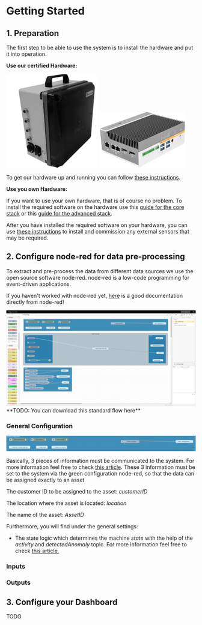 # Getting Started

## 1. Preparation

The first step to be able to use the system is to install the hardware and put it into operation.

**Use our certified Hardware:**

<img src="../images/factorycube.png" height="250"> <img src="../images/cubi.png" height="150">

To get our hardware up and running you can follow [these instructions](factorycube.md).

**Use you own Hardware:**

If you want to use your own hardware, that is of course no problem. To install the required software on the hardware use this [guide for the core stack](installation-core.md) or this [guide for the advanced stack](installation-advanced.md).

After you have installed the required software on your hardware, you can use [these instructions](sensors/mounting-sensors.md) to install and commission any external sensors that may be required.

## 2. Configure node-red for data pre-processing

To extract and pre-process the data from different data sources we use the open source software node-red. node-red is a low-code programming for event-driven applications.

If you haven't worked with node-red yet, [here](https://nodered.org/docs/user-guide/) is a good documentation directly from node-red!

<img src="images/nodered.png">
**TODO: You can download this standard flow here**

### General Configuration

<img src="images/nodered_general.png">

Basically, 3 pieces of information must be communicated to the system. For more information feel free to check [this article](../general/mqtt.md). These 3 information must be set to the system via the green configuration node-red, so that the data can be assigned exactly to an asset

The customer ID to be assigned to the asset: *customerID*

The location where the asset is located: *location*

The name of the asset: *AssetID*

Furthermore, you will find under the general settings:

- The state logic which determines the machine *state* with the help of the *activity* and *detectedAnomaly* topic. For more information feel free to check [this article.](../general/mqtt.md)
  
### Inputs

### Outputs

## 3. Configure your Dashboard

TODO
